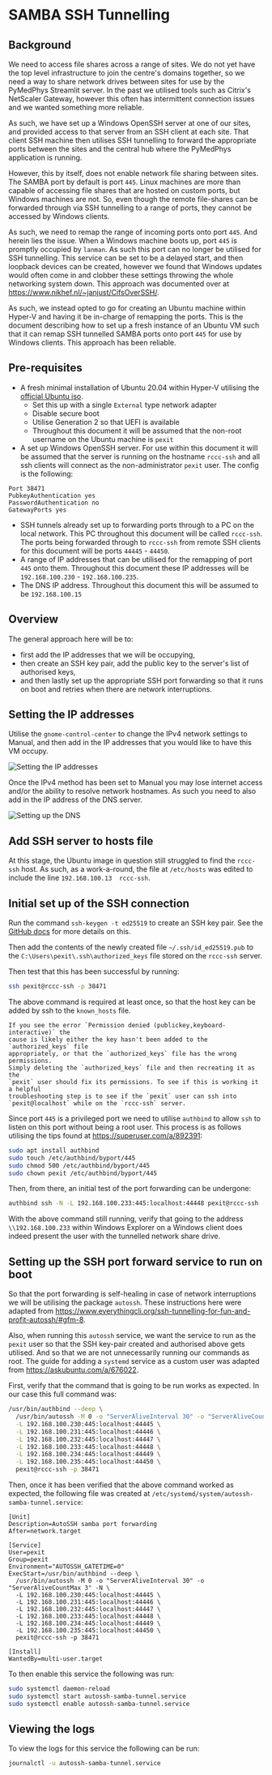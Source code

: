 # SAMBA SSH Tunnelling

## Background

We need to access file shares across a range of sites. We do not yet have the
top level infrastructure to join the centre's domains together, so we need a
way to share network drives between sites for use by the PyMedPhys Streamlit
server. In the past we utilised tools such as Citrix's NetScaler Gateway,
however this often has intermittent connection issues and we wanted something
more reliable.

As such, we have set up a Windows OpenSSH server at one of our sites, and
provided access to that server from an SSH client at each site. That client
SSH machine then utilises SSH tunnelling to forward the appropriate ports
between the sites and the central hub where the PyMedPhys application is
running.

However, this by itself, does not enable network file sharing between sites.
The SAMBA port by default is port `445`. Linux machines are more than
capable of accessing file shares that are hosted on custom ports, but Windows
machines are not. So, even though the remote file-shares can be forwarded
through via SSH tunnelling to a range of ports, they cannot be accessed by
Windows clients.

As such, we need to remap the range of incoming ports onto port `445`. And
herein lies the issue. When a Windows machine boots up, port `445` is promptly
occupied by `lanman`. As such this port can no longer be utilised for SSH
tunnelling. This service can be set to be a delayed start, and then loopback
devices can be created, however we found that Windows updates would often come
in and clobber these settings throwing the whole networking system down.
This approach was documented over at <https://www.nikhef.nl/~janjust/CifsOverSSH/>.

As such, we instead opted to go for creating an Ubuntu machine within Hyper-V
and having it be in-charge of remapping the ports. This is the document
describing how to set up a fresh instance of an Ubuntu VM such that it can
remap SSH tunnelled SAMBA ports onto port `445` for use by Windows clients.
This approach has been reliable.

## Pre-requisites

* A fresh minimal installation of Ubuntu 20.04 within Hyper-V utilising the
  [official Ubuntu iso](https://mirror.aarnet.edu.au/pub/ubuntu/releases/20.04.2.0/ubuntu-20.04.2.0-desktop-amd64.iso).
  * Set this up with a single `External` type network adapter
  * Disable secure boot
  * Utilise Generation 2 so that UEFI is available
  * Throughout this document it will be assumed that the non-root username on
    the Ubuntu machine is `pexit`
* A set up Windows OpenSSH server. For use within this document it will be
  assumed that the server is running on the hostname `rccc-ssh` and all ssh
  clients will connect as the non-administrator `pexit` user. The config
  is the following:

```config
Port 38471
PubkeyAuthentication yes
PasswordAuthentication no
GatewayPorts yes
```

* SSH tunnels already set up to forwarding ports through to a PC on the local
  network. This PC throughout this document will be called `rccc-ssh`. The
  ports being forwarded through to `rccc-ssh` from remote SSH clients for this
  document will be ports `44445` - `44450`.
* A range of IP addresses that can be utilised for the remapping of port `445`
  onto them. Throughout this document these IP addresses will be
  `192.168.100.230` - `192.168.100.235`.
* The DNS IP address. Throughout this document this will be assumed to be
  `192.168.100.15`

## Overview

The general approach here will be to:

* first add the IP addresses that we will be occupying,
* then create an SSH key pair, add the public key to the server's list of
  authorised keys,
* and then lastly set up the appropriate SSH port forwarding so that it runs on
  boot and retries when there are network interruptions.

## Setting the IP addresses

Utilise the `gnome-control-center` to change the IPv4 network settings to
Manual, and then add in the IP addresses that you would like to have this
VM occupy.

![Setting the IP addresses](img/set-ip.png)

Once the IPv4 method has been set to Manual you may lose internet access
and/or the ability to resolve network hostnames. As such you need to also add
in the IP address of the DNS server.

![Setting up the DNS](img/set-dns.png)

## Add SSH server to hosts file

At this stage, the Ubuntu image in question still struggled to find the
`rccc-ssh` host. As such, as a work-a-round, the file at `/etc/hosts` was
edited to include the line `192.168.100.13  rccc-ssh`.

## Initial set up of the SSH connection

Run the command `ssh-keygen -t ed25519` to create an SSH key pair. See the
[GitHub docs](https://docs.github.com/en/github/authenticating-to-github/generating-a-new-ssh-key-and-adding-it-to-the-ssh-agent)
for more details on this.

Then add the contents of the newly created file `~/.ssh/id_ed25519.pub` to the
`C:\Users\pexit\.ssh\authorized_keys` file stored on the `rccc-ssh` server.

Then test that this has been successful by running:

```bash
ssh pexit@rccc-ssh -p 38471
```

The above command is required at least once, so that the host key can be added
by ssh to the `known_hosts` file.

```{note}
If you see the error `Permission denied (publickey,keyboard-interactive)` the
cause is likely either the key hasn't been added to the `authorized_keys` file
appropriately, or that the `authorized_keys` file has the wrong permissions.
Simply deleting the `authorized_keys` file and then recreating it as the
`pexit` user should fix its permissions. To see if this is working it a helpful
troubleshooting step is to see if the `pexit` user can ssh into
`pexit@localhost` while on the `rccc-ssh` server.
```

Since port `445` is a privileged port we need to utilise `authbind` to allow
`ssh` to listen on this port without being a root user. This process is as
follows utilising the tips found at <https://superuser.com/a/892391>:

```bash
sudo apt install authbind
sudo touch /etc/authbind/byport/445
sudo chmod 500 /etc/authbind/byport/445
sudo chown pexit /etc/authbind/byport/445
```

Then, from there, an initial test of the port forwarding can be undergone:

```bash
authbind ssh -N -L 192.168.100.233:445:localhost:44448 pexit@rccc-ssh -p 38471
```

With the above command still running, verify that going to the address
`\\192.168.100.233` within Windows Explorer on a Windows client does indeed
present the user with the tunnelled network share drive.

## Setting up the SSH port forward service to run on boot

So that the port forwarding is self-healing in case of network interruptions
we will be utilising the package `autossh`. These instructions here were
adapted from <https://www.everythingcli.org/ssh-tunnelling-for-fun-and-profit-autossh/#gfm-8>.

Also, when running this `autossh` service, we want the service to run as the
`pexit` user so that the SSH key-pair created and authorised above gets
utilised. And so that we are not unnecessarily running our commands as root.
The guide for adding a `systemd` service as a custom user was adapted from
<https://askubuntu.com/a/676022>.

First, verify that the command that is going to be run works as expected. In
our case this full command was:

```bash
/usr/bin/authbind --deep \
  /usr/bin/autossh -M 0 -o "ServerAliveInterval 30" -o "ServerAliveCountMax 3" -N \
  -L 192.168.100.230:445:localhost:44445 \
  -L 192.168.100.231:445:localhost:44446 \
  -L 192.168.100.232:445:localhost:44447 \
  -L 192.168.100.233:445:localhost:44448 \
  -L 192.168.100.234:445:localhost:44449 \
  -L 192.168.100.235:445:localhost:44450 \
  pexit@rccc-ssh -p 38471
```

Then, once it has been verified that the above command worked as expected,
the following file was created at `/etc/systemd/system/autossh-samba-tunnel.service`:

```service
[Unit]
Description=AutoSSH samba port forwarding
After=network.target

[Service]
User=pexit
Group=pexit
Environment="AUTOSSH_GATETIME=0"
ExecStart=/usr/bin/authbind --deep \
  /usr/bin/autossh -M 0 -o "ServerAliveInterval 30" -o "ServerAliveCountMax 3" -N \
  -L 192.168.100.230:445:localhost:44445 \
  -L 192.168.100.231:445:localhost:44446 \
  -L 192.168.100.232:445:localhost:44447 \
  -L 192.168.100.233:445:localhost:44448 \
  -L 192.168.100.234:445:localhost:44449 \
  -L 192.168.100.235:445:localhost:44450 \
  pexit@rccc-ssh -p 38471

[Install]
WantedBy=multi-user.target
```

To then enable this service the following was run:

```bash
sudo systemctl daemon-reload
sudo systemctl start autossh-samba-tunnel.service
sudo systemctl enable autossh-samba-tunnel.service
```

## Viewing the logs

To view the logs for this service the following can be run:

```bash
journalctl -u autossh-samba-tunnel.service
```
